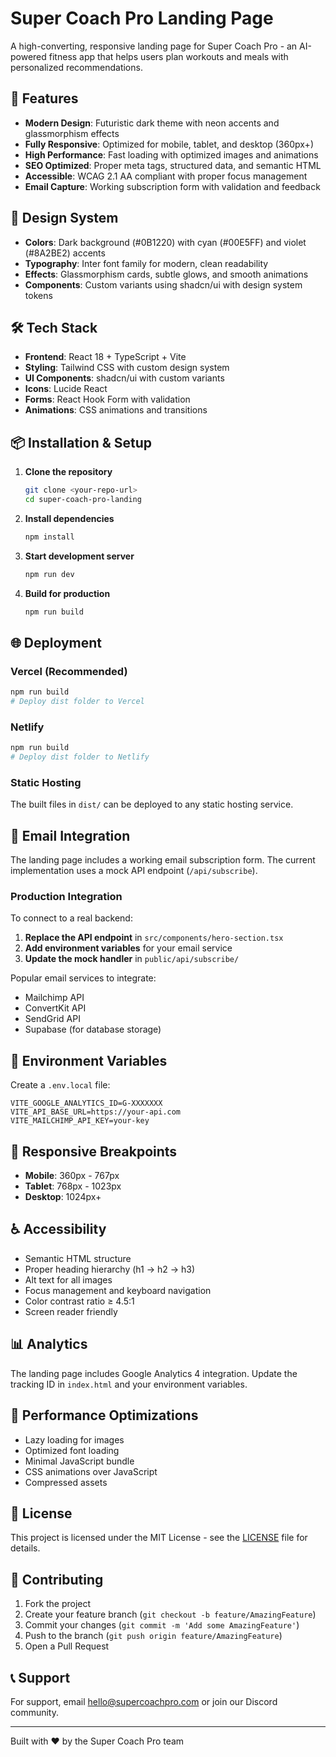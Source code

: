 # Super Coach Pro Landing Page

A high-converting, responsive landing page for Super Coach Pro - an AI-powered fitness app that helps users plan workouts and meals with personalized recommendations.

## 🚀 Features

- **Modern Design**: Futuristic dark theme with neon accents and glassmorphism effects
- **Fully Responsive**: Optimized for mobile, tablet, and desktop (360px+)
- **High Performance**: Fast loading with optimized images and animations
- **SEO Optimized**: Proper meta tags, structured data, and semantic HTML
- **Accessible**: WCAG 2.1 AA compliant with proper focus management
- **Email Capture**: Working subscription form with validation and feedback

## 🎨 Design System

- **Colors**: Dark background (#0B1220) with cyan (#00E5FF) and violet (#8A2BE2) accents
- **Typography**: Inter font family for modern, clean readability
- **Effects**: Glassmorphism cards, subtle glows, and smooth animations
- **Components**: Custom variants using shadcn/ui with design system tokens

## 🛠️ Tech Stack

- **Frontend**: React 18 + TypeScript + Vite
- **Styling**: Tailwind CSS with custom design system
- **UI Components**: shadcn/ui with custom variants
- **Icons**: Lucide React
- **Forms**: React Hook Form with validation
- **Animations**: CSS animations and transitions

## 📦 Installation & Setup

1. **Clone the repository**
   ```bash
   git clone <your-repo-url>
   cd super-coach-pro-landing
   ```

2. **Install dependencies**
   ```bash
   npm install
   ```

3. **Start development server**
   ```bash
   npm run dev
   ```

4. **Build for production**
   ```bash
   npm run build
   ```

## 🌐 Deployment

### Vercel (Recommended)
```bash
npm run build
# Deploy dist folder to Vercel
```

### Netlify
```bash
npm run build  
# Deploy dist folder to Netlify
```

### Static Hosting
The built files in `dist/` can be deployed to any static hosting service.

## 📧 Email Integration

The landing page includes a working email subscription form. The current implementation uses a mock API endpoint (`/api/subscribe`).

### Production Integration

To connect to a real backend:

1. **Replace the API endpoint** in `src/components/hero-section.tsx`
2. **Add environment variables** for your email service
3. **Update the mock handler** in `public/api/subscribe/`

Popular email services to integrate:
- Mailchimp API
- ConvertKit API  
- SendGrid API
- Supabase (for database storage)

## 🔧 Environment Variables

Create a `.env.local` file:

```env
VITE_GOOGLE_ANALYTICS_ID=G-XXXXXXX
VITE_API_BASE_URL=https://your-api.com
VITE_MAILCHIMP_API_KEY=your-key
```

## 📱 Responsive Breakpoints

- **Mobile**: 360px - 767px
- **Tablet**: 768px - 1023px  
- **Desktop**: 1024px+

## ♿ Accessibility

- Semantic HTML structure
- Proper heading hierarchy (h1 → h2 → h3)
- Alt text for all images
- Focus management and keyboard navigation
- Color contrast ratio ≥ 4.5:1
- Screen reader friendly

## 📊 Analytics

The landing page includes Google Analytics 4 integration. Update the tracking ID in `index.html` and your environment variables.

## 🎯 Performance Optimizations

- Lazy loading for images
- Optimized font loading
- Minimal JavaScript bundle
- CSS animations over JavaScript
- Compressed assets

## 📄 License

This project is licensed under the MIT License - see the [LICENSE](LICENSE) file for details.

## 🤝 Contributing

1. Fork the project
2. Create your feature branch (`git checkout -b feature/AmazingFeature`)
3. Commit your changes (`git commit -m 'Add some AmazingFeature'`)
4. Push to the branch (`git push origin feature/AmazingFeature`)
5. Open a Pull Request

## 📞 Support

For support, email hello@supercoachpro.com or join our Discord community.

---

Built with ❤️ by the Super Coach Pro team